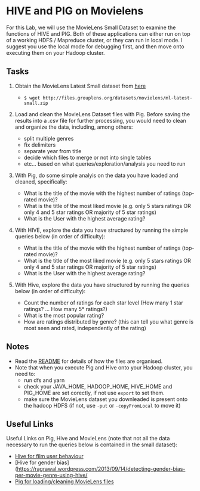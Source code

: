 # HIVE and PIG on Movielens

For this Lab, we will use the MovieLens Small Dataset to examine the functions of HIVE and PIG. 
Both of these applications can either run on top of a working HDFS / Mapreduce cluster, or they can run in local mode. 
I suggest you use the local mode for debugging first, and then move onto executing them on your Hadoop cluster.

## Tasks

1. Obtain the MovieLens Latest Small dataset from [here](http://grouplens.org/datasets/movielens/)
   * `$ wget http://files.grouplens.org/datasets/movielens/ml-latest-small.zip`

2. Load and clean the MovieLens Dataset files with Pig. Before saving the results into a .csv file for further processing, you would need to clean and organize the data, including, among others:

     - split multiple genres
     - fix delimiters
     - separate year from title
     - decide which files to merge or not into single tables
     - etc... based on what queries/exploration/analysis you need to run

3. With Pig, do some simple analyis on the data you have loaded and cleaned, specifically:
    * What is the title of the movie with the highest number of ratings (top-rated movie)?
    * What is the title of the most liked movie (e.g. only 5 stars ratings OR only 4 and 5 star ratings OR majority of 5 star ratings) 
    * What is the User with the highest average rating?

4. With HIVE, explore the data you have structured by running the simple queries below (in order of difficulty):
    * What is the title of the movie with the highest number of ratings (top-rated movie)?
    * What is the title of the most liked movie (e.g. only 5 stars ratings OR only 4 and 5 star ratings OR majority of 5 star ratings)
    * What is the User with the highest average rating?

5. With Hive, explore the data you have structured by running the queries below (in order of difficulty):
    * Count the number of ratings for each star level (How many 1 star ratings? ... How many 5* ratings?)
    * What is the most popular rating?
    * How are ratings distributed by genre? (this can tell you what genre is most seen and rated, independently of the rating)


## Notes
* Read the [README](http://files.grouplens.org/datasets/movielens/ml-latest-small-README.html) for details of how the files are organised.
* Note that when you execute Pig and Hive onto your Hadoop cluster, you need to:
  - run dfs and yarn
  - check your JAVA_HOME, HADOOP_HOME, HIVE_HOME and PIG_HOME are set corectly, if not use `export` to set them.
  - make sure the MovieLens dataset you downleaded is present onto the hadoop HDFS (if not, use `-put` or `-copyFromLocal` to move it)

## Useful Links
Useful Links on Pig, Hive and MovieLens (note that not all the data necessary to run the queries below is contained in the small dataset):
* [Hive for film user behaviour](https://liamgavinmurray.com/2014/04/13/evaluating-film-user-behaviour-with-hive/)
* [Hive for gender bias](https://ragrawal.wordpress.com/2013/09/14/detecting-gender-bias-per-movie-genre-using-hive/
* [Pig for loading/cleaning MovieLens files](https://ashokharnal.wordpress.com/2014/03/25/analysing-movielens-movie-data-using-pig-a-step-by-step-tutorial/)


